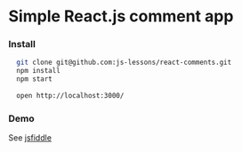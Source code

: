 # Simple React.js comment app

### Install

```sh
  git clone git@github.com:js-lessons/react-comments.git
  npm install
  npm start
  
  open http://localhost:3000/
```

### Demo

See [jsfiddle](https://jsfiddle.net/dra1n/q8u0a3xh/)
